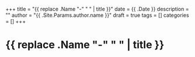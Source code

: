 +++
title = "{{ replace .Name "-" " " | title }}"
date = {{ .Date }}
description = ""
author = "{{ .Site.Params.author.name }}"
draft = true
tags = []
categories = []
+++

# {{ replace .Name "-" " " | title }}
